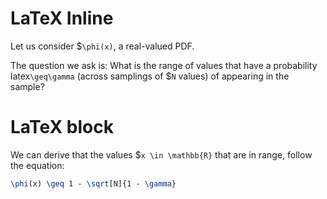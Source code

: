 # LaTeX Inline

Let us consider $`\phi(x)`, a real-valued PDF.

The question we ask is:
What is the range of values that have a probability latex`\geq\gamma`
(across samplings of $`N` values) of appearing in the sample?

# LaTeX block

We can derive that the values $`x \in \mathbb{R}`
that are in range, follow the equation:

```latex
\phi(x) \geq 1 - \sqrt[N]{1 - \gamma}
```
